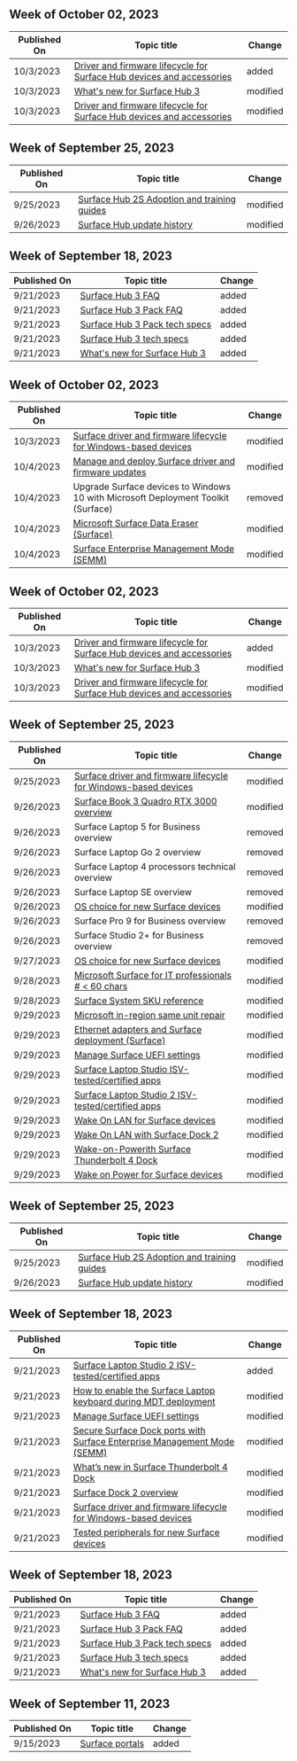 <!-- This file is generated automatically each week. Changes made to this file will be overwritten.-->


<!-- This file is generated automatically each week. Changes made to this file will be overwritten.-->




## Week of October 02, 2023


| Published On |Topic title | Change |
|------|------------|--------|
| 10/3/2023 | [Driver and firmware lifecycle for Surface Hub devices and accessories](/surface-hub/surface-hub-driver-firmware-accessories-lifecycle) | added |
| 10/3/2023 | [What's new for Surface Hub 3](/surface-hub/surface-hub-3-whats-new) | modified |
| 10/3/2023 | [Driver and firmware lifecycle for Surface Hub devices and accessories](/surface-hub/surface-hub-driver-firmware-accessories-lifecycle) | modified |


## Week of September 25, 2023


| Published On |Topic title | Change |
|------|------------|--------|
| 9/25/2023 | [Surface Hub 2S Adoption and training guides](/surface-hub/surface-hub-2s-adoption-kit) | modified |
| 9/26/2023 | [Surface Hub update history](/surface-hub/surface-hub-update-history) | modified |


## Week of September 18, 2023


| Published On |Topic title | Change |
|------|------------|--------|
| 9/21/2023 | [Surface Hub 3 FAQ](/surface-hub/surface-hub-3-faq) | added |
| 9/21/2023 | [Surface Hub 3 Pack FAQ](/surface-hub/surface-hub-3-pack-faq) | added |
| 9/21/2023 | [Surface Hub 3 Pack tech specs](/surface-hub/surface-hub-3-pack-techspecs) | added |
| 9/21/2023 | [Surface Hub 3 tech specs](/surface-hub/surface-hub-3-techspecs) | added |
| 9/21/2023 | [What's new for Surface Hub 3](/surface-hub/surface-hub-3-whats-new) | added |


## Week of October 02, 2023


| Published On |Topic title | Change |
|------|------------|--------|
| 10/3/2023 | [Surface driver and firmware lifecycle for Windows-based devices](/surface/surface-driver-firmware-lifecycle-support) | modified |
| 10/4/2023 | [Manage and deploy Surface driver and firmware updates](/surface/manage-surface-driver-and-firmware-updates) | modified |
| 10/4/2023 | Upgrade Surface devices to Windows 10 with Microsoft Deployment Toolkit (Surface) | removed |
| 10/4/2023 | [Microsoft Surface Data Eraser (Surface)](/surface/microsoft-surface-data-eraser) | modified |
| 10/4/2023 | [Surface Enterprise Management Mode (SEMM)](/surface/surface-enterprise-management-mode) | modified |


## Week of October 02, 2023


| Published On |Topic title | Change |
|------|------------|--------|
| 10/3/2023 | [Driver and firmware lifecycle for Surface Hub devices and accessories](/surface-hub/surface-hub-driver-firmware-accessories-lifecycle) | added |
| 10/3/2023 | [What's new for Surface Hub 3](/surface-hub/surface-hub-3-whats-new) | modified |
| 10/3/2023 | [Driver and firmware lifecycle for Surface Hub devices and accessories](/surface-hub/surface-hub-driver-firmware-accessories-lifecycle) | modified |


## Week of September 25, 2023


| Published On |Topic title | Change |
|------|------------|--------|
| 9/25/2023 | [Surface driver and firmware lifecycle for Windows-based devices](/surface/surface-driver-firmware-lifecycle-support) | modified |
| 9/26/2023 | [Surface Book 3 Quadro RTX 3000 overview](/surface/surface-book-quadro) | modified |
| 9/26/2023 | Surface Laptop 5 for Business overview | removed |
| 9/26/2023 | Surface Laptop Go 2 overview | removed |
| 9/26/2023 | Surface Laptop 4 processors technical overview | removed |
| 9/26/2023 | Surface Laptop SE overview | removed |
| 9/26/2023 | [OS choice for new Surface devices](/surface/surface-os-choice) | modified |
| 9/26/2023 | Surface Pro 9 for Business overview | removed |
| 9/26/2023 | Surface Studio 2+ for Business overview | removed |
| 9/27/2023 | [OS choice for new Surface devices](/surface/surface-os-choice) | modified |
| 9/28/2023 | [Microsoft Surface for IT professionals # < 60 chars](/surface/index) | modified |
| 9/28/2023 | [Surface System SKU reference](/surface/surface-system-sku-reference) | modified |
| 9/29/2023 | [Microsoft in-region same unit repair](/surface/microsoft-in-region-same-unit-repair) | modified |
| 9/29/2023 | [Ethernet adapters and Surface deployment (Surface)](/surface/ethernet-adapters-and-surface-device-deployment) | modified |
| 9/29/2023 | [Manage Surface UEFI settings](/surface/manage-surface-uefi-settings) | modified |
| 9/29/2023 | [Surface Laptop Studio ISV-tested/certified apps](/surface/surface-laptop-studio-isv-certification) | modified |
| 9/29/2023 | [Surface Laptop Studio 2 ISV-tested/certified apps](/surface/surface-laptop-studio2-isv-certification) | modified |
| 9/29/2023 | [Wake On LAN for Surface devices](/surface/wake-on-lan-for-surface-devices) | modified |
| 9/29/2023 | [Wake On LAN with Surface Dock 2](/surface/wake-on-lan-surface-dock2) | modified |
| 9/29/2023 | [Wake-on-Powerith Surface Thunderbolt 4 Dock](/surface/wake-on-lan-surface-thunderbolt4-dock) | modified |
| 9/29/2023 | [Wake on Power for Surface devices](/surface/wake-on-power-for-surface) | modified |


## Week of September 25, 2023


| Published On |Topic title | Change |
|------|------------|--------|
| 9/25/2023 | [Surface Hub 2S Adoption and training guides](/surface-hub/surface-hub-2s-adoption-kit) | modified |
| 9/26/2023 | [Surface Hub update history](/surface-hub/surface-hub-update-history) | modified |


## Week of September 18, 2023


| Published On |Topic title | Change |
|------|------------|--------|
| 9/21/2023 | [Surface Laptop Studio 2 ISV-tested/certified apps](/surface/surface-laptop-studio2-isv-certification) | added |
| 9/21/2023 | [How to enable the Surface Laptop keyboard during MDT deployment](/surface/enable-surface-keyboard-for-windows-pe-deployment) | modified |
| 9/21/2023 | [Manage Surface UEFI settings](/surface/manage-surface-uefi-settings) | modified |
| 9/21/2023 | [Secure Surface Dock ports with Surface Enterprise Management Mode (SEMM)](/surface/secure-surface-dock-ports-semm) | modified |
| 9/21/2023 | [What’s new in Surface Thunderbolt 4 Dock](/surface/surface-dock-whats-new) | modified |
| 9/21/2023 | [Surface Dock 2 overview](/surface/surface-dock2-overview) | modified |
| 9/21/2023 | [Surface driver and firmware lifecycle for Windows-based devices](/surface/surface-driver-firmware-lifecycle-support) | modified |
| 9/21/2023 | [Tested peripherals for new Surface devices](/surface/surface-tested-peripherals) | modified |


## Week of September 18, 2023


| Published On |Topic title | Change |
|------|------------|--------|
| 9/21/2023 | [Surface Hub 3 FAQ](/surface-hub/surface-hub-3-faq) | added |
| 9/21/2023 | [Surface Hub 3 Pack FAQ](/surface-hub/surface-hub-3-pack-faq) | added |
| 9/21/2023 | [Surface Hub 3 Pack tech specs](/surface-hub/surface-hub-3-pack-techspecs) | added |
| 9/21/2023 | [Surface Hub 3 tech specs](/surface-hub/surface-hub-3-techspecs) | added |
| 9/21/2023 | [What's new for Surface Hub 3](/surface-hub/surface-hub-3-whats-new) | added |


## Week of September 11, 2023


| Published On |Topic title | Change |
|------|------------|--------|
| 9/15/2023 | [Surface portals](/surface/surface-portals) | added |
